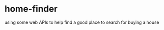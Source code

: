 home-finder
===========

using some web APIs to help find a good place to search for buying a house
